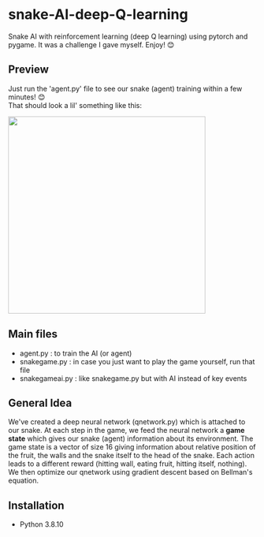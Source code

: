 # snake-AI-deep-Q-learning
Snake AI with reinforcement learning (deep Q learning) using pytorch and pygame. It was a challenge I gave myself. Enjoy! :blush:

## Preview 

Just run the 'agent.py' file to see our snake (agent) training within a few minutes! :blush: <br/>
That should look a lil' something like this: 

<img src="https://user-images.githubusercontent.com/62900180/187643756-457e874a-85a9-4fd9-bba5-f750499b2135.gif" height="400">

## Main files
- agent.py : to train the AI (or agent) 
- snakegame.py : in case you just want to play the game yourself, run that file 
- snakegameai.py : like snakegame.py but with AI instead of key events 

## General Idea 
We've created a deep neural network (qnetwork.py) which is attached to our snake. At each step in the game, we feed the neural network a **game state** which gives our snake (agent) information about its environment. The game state is a vector of size 16 giving information about relative position of the fruit, the walls and the snake itself to the head of the snake. Each action leads to a different reward (hitting wall, eating fruit, hitting itself, nothing). We then optimize our qnetwork using gradient descent based on Bellman's equation. 

## Installation  

- Python 3.8.10
